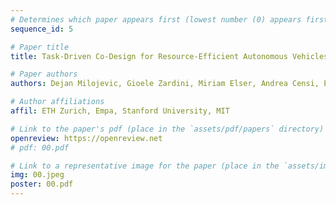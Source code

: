 ```yaml
---
# Determines which paper appears first (lowest number (0) appears first)
sequence_id: 5

# Paper title
title: Task-Driven Co-Design for Resource-Efficient Autonomous Vehicles- Integrating Perception and Motion Planning

# Paper authors
authors: Dejan Milojevic, Gioele Zardini, Miriam Elser, Andrea Censi, Emilio Frazzoli

# Author affiliations
affil: ETH Zurich, Empa, Stanford University, MIT

# Link to the paper's pdf (place in the `assets/pdf/papers` directory)
openreview: https://openreview.net
# pdf: 00.pdf

# Link to a representative image for the paper (place in the `assets/img/papers` directory)
img: 00.jpeg
poster: 00.pdf
---
```

